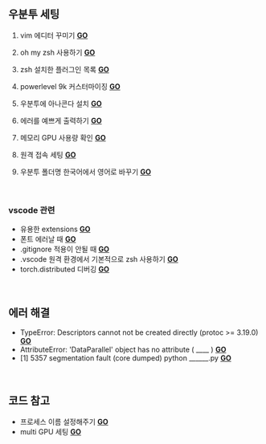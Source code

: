 ## 우분투 세팅
1. vim 에디터 꾸미기 [**GO**](https://github.com/MinJeongwon/settings_ubuntu/blob/main/1.%20vimrc%20settings.md)

2. oh my zsh 사용하기 [**GO**](https://github.com/MinJeongwon/settings_ubuntu/blob/main/2.%20install%20oh%20my%20zsh.md)

3. zsh 설치한 플러그인 목록 [**GO**](https://github.com/MinJeongwon/settings_ubuntu/blob/main/3.%20zsh%20plugins.md)
   
4. powerlevel 9k 커스터마이징 [**GO**](https://github.com/MinJeongwon/settings_ubuntu/blob/main/4.%20customizing%20powerlevel10k%20theme.md)
   
5. 우분투에 아나콘다 설치 [**GO**](https://github.com/MinJeongwon/settings_ubuntu/blob/main/5.%20install%20anaconda.md)

6. 에러를 예쁘게 출력하기 [**GO**](https://github.com/MinJeongwon/settings_ubuntu/blob/main/6.%20install%20pretty_errors.md)

7. 메모리 GPU 사용량 확인 [**GO**](https://github.com/MinJeongwon/settings_ubuntu/blob/main/7.%20install%20htop%20glances.md)   

8. 원격 접속 세팅 [**GO**](https://github.com/MinJeongwon/settings_ubuntu/blob/main/8.%20ssh%20settings.md)    

9. 우분투 폴더명 한국어에서 영어로 바꾸기 [**GO**](https://github.com/MinJeongwon/settings_ubuntu/blob/main/9.%20kor%20folder%20names%20into%20eng.md)  

<br>

### vscode 관련         
+ 유용한 extensions [**GO**](https://github.com/MinJeongwon/settings_ubuntu/blob/main/Vscode1_vscode%20useful%20extensions.md)       
+ 폰트 에러날 때 [**GO**](https://github.com/MinJeongwon/settings_ubuntu/blob/main/Vscode2_font%20error.md)      
+ .gitignore 적용이 안될 때 [**GO**](https://github.com/MinJeongwon/settings_ubuntu/blob/main/Vscode3_applying%20gitignore.md)   
+ .vscode 원격 환경에서 기본적으로 zsh 사용하기 [**GO**](https://github.com/MinJeongwon/miscellaneous/blob/main/Vscode4_shell%20settings%20bash%20to%20zsh.md)          
+ torch.distributed 디버깅 [**GO**](https://github.com/MinJeongwon/settings_ubuntu/blob/main/Vscode5_run%20torch%20distributed%20with%20debugger.md)        

<br>

## 에러 해결     
+ TypeError: Descriptors cannot not be created directly (protoc >= 3.19.0) [**GO**](https://github.com/MinJeongwon/settings_ubuntu/blob/main/Error1_Descriptors%20cannot%20not%20be%20created%20directly.md)    
+ AttributeError: 'DataParallel' object has no attribute ( ____ )  [**GO**](https://github.com/MinJeongwon/settings_ubuntu/blob/main/Error2_AttributeError:%20'DataParallel'%20object%20has%20no%20attribute.md)    
+ [1]    5357 segmentation fault (core dumped)  python ______.py  [**GO**](https://github.com/MinJeongwon/settings_ubuntu/blob/main/Error2_AttributeError:%20'DataParallel'%20object%20has%20no%20attribute.md)   

<br>

## 코드 참고       
+ 프로세스 이름 설정해주기 [**GO**](https://github.com/MinJeongwon/settings_ubuntu/blob/main/Code1_set%20process%20name.md)     
+ multi GPU 세팅 [**GO**](https://github.com/MinJeongwon/settings_ubuntu/blob/main/Code2_multi%20gpu%20settings.md)      
